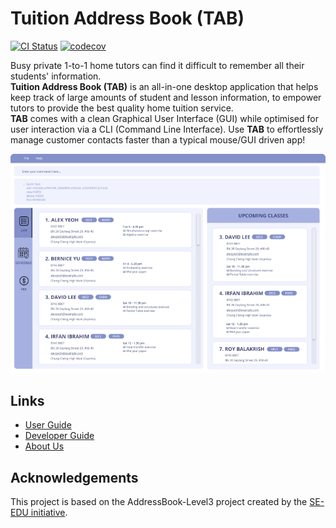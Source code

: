 # Tuition Address Book (TAB)

[![CI Status](https://github.com/AY2122S1-CS2103T-F13-3/tp/workflows/Java%20CI/badge.svg)](https://github.com/AY2122S1-CS2103T-F13-3/tp/actions)
[![codecov](https://codecov.io/gh/AY2122S1-CS2103T-F13-3/tp/branch/master/graph/badge.svg?token=ZHYAC5NIS7)](https://codecov.io/gh/AY2122S1-CS2103T-F13-3/tp)

Busy private 1-to-1 home tutors can find it difficult to remember all their students' information.<br>
**Tuition Address Book (TAB)** is an all-in-one desktop application that helps keep track of large amounts of student and lesson information, to empower tutors to provide the best quality home tuition service.<br>
**TAB** comes with a clean Graphical User Interface (GUI) while optimised for user interaction via a CLI (Command Line Interface). Use **TAB** to effortlessly manage customer contacts faster than a typical mouse/GUI driven app!

![Ui](docs/images/Ui.png)

## Links

- [User Guide](https://ay2122s1-cs2103t-f13-3.github.io/tp/UserGuide.html)
- [Developer Guide](https://ay2122s1-cs2103t-f13-3.github.io/tp/DeveloperGuide.html)
- [About Us](https://ay2122s1-cs2103t-f13-3.github.io/tp/AboutUs.html)

## Acknowledgements

This project is based on the AddressBook-Level3 project created by the [SE-EDU initiative](https://se-education.org).
